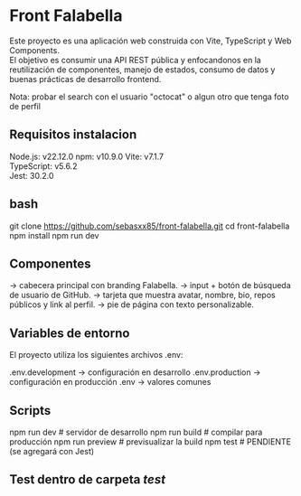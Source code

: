 # Front Falabella

Este proyecto es una aplicación web construida con Vite, TypeScript y Web Components.  
El objetivo es consumir una API REST pública y enfocandonos en la reutilización de 
componentes, manejo de estados, consumo de datos y buenas prácticas de desarrollo frontend.

Nota: probar el search con el usuario "octocat" o algun otro que tenga foto de perfil 

## Requisitos instalacion
Node.js: v22.12.0
npm: v10.9.0
Vite: v7.1.7  
TypeScript: v5.6.2  
Jest: 30.2.0

## bash
git clone https://github.com/sebasxx85/front-falabella.git
cd front-falabella
npm install
npm run dev

## Componentes
<app-header> → cabecera principal con branding Falabella.
<search-input> → input + botón de búsqueda de usuario de GitHub.
<user-card> → tarjeta que muestra avatar, nombre, bio, repos públicos y link al perfil.
<app-footer> → pie de página con texto personalizable.


## Variables de entorno
El proyecto utiliza los siguientes archivos .env:

.env.development → configuración en desarrollo
.env.production → configuración en producción
.env → valores comunes

## Scripts
npm run dev       # servidor de desarrollo
npm run build     # compilar para producción
npm run preview   # previsualizar la build
npm test          # PENDIENTE (se agregará con Jest)

## Test dentro de carpeta _test_